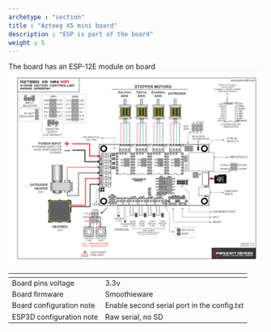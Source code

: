```yaml
---
archetype : "section"
title : "Azteeg X5 mini board"
description : "ESP is part of the board"
weight : 5
---
```

The board has an ESP-12E module on board
![step1](azteeg.png?width=300px)

| <!-- -->  | <!-- --> |
|-|-|
| Board pins voltage | 3.3v |
| Board firmware | Smoothieware | 
| Board configuration note | Enable second serial port in the config.txt |
| ESP3D configuration note | Raw serial, no SD |
